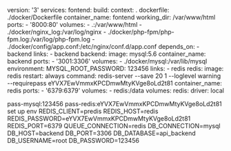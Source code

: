 version: '3'
services:
    fontend:
        build:
            context: .
            dockerfile: ./docker/Dockerfile
        container_name: fontend
        working_dir: /var/www/html
        ports:
            - '8000:80'
        volumes:
            - .:/var/www/html
            - ./docker/nginx_log:/var/log/nginx
            - ./docker/php-fpm/php-fpm.log:/var/log/php-fpm.log
            - ./docker/config/app.conf:/etc/nginx/conf.d/app.conf
        depends_on:
            - backend
        links:
            - backend
    backend:
        image: mysql:5.6
        container_name: backend
        ports:
            - '3001:3306'
        volumes:
            - ./docker/mysql:/var/lib/mysql
        environment:
            MYSQL_ROOT_PASSWORD: 123456
        links:
            - redis
    redis:
        image: redis
        restart: always
        command: redis-server --save 20 1 --loglevel warning --requirepass eYVX7EwVmmxKPCDmwMtyKVge8oLd2t81
        container_name: redis
        ports: 
            - '6379:6379'
        volumes:
            - redis:/data
volumes:
    redis:
        driver: local
        
pass-mysql:123456
pass-redis:eYVX7EwVmmxKPCDmwMtyKVge8oLd2t81
set up env
REDIS_CLIENT=predis
REDIS_HOST=redis
REDIS_PASSWORD=eYVX7EwVmmxKPCDmwMtyKVge8oLd2t81
REDIS_PORT=6379
QUEUE_CONNECTION=redis
DB_CONNECTION=mysql
DB_HOST=backend
DB_PORT=3306
DB_DATABASE=api_backend
DB_USERNAME=root
DB_PASSWORD=123456
